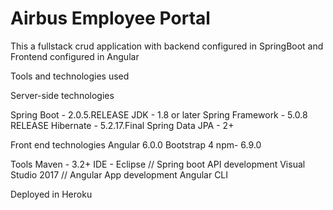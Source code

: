 # Airbus Employee Portal


This a fullstack crud application with backend configured in SpringBoot and Frontend configured in Angular


Tools and technologies used

Server-side technologies

Spring Boot - 2.0.5.RELEASE
JDK - 1.8 or later
Spring Framework - 5.0.8 RELEASE
Hibernate - 5.2.17.Final
Spring Data JPA - 2+


Front end technologies
Angular 6.0.0
Bootstrap 4
npm- 6.9.0



Tools
Maven - 3.2+
IDE - Eclipse // Spring boot API development
Visual Studio 2017 // Angular App development
Angular CLI

Deployed in Heroku